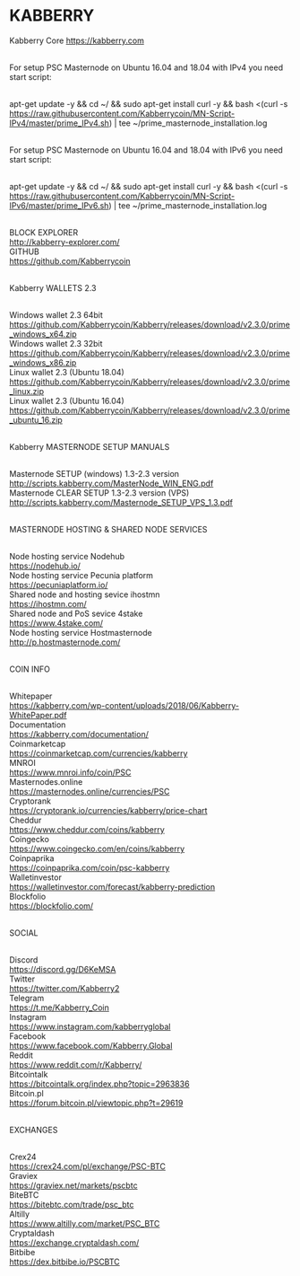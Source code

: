 # KABBERRY
Kabberry Core
https://kabberry.com



<br>For setup PSC Masternode on Ubuntu 16.04 and 18.04 with IPv4 you need start script:

<br>apt-get update -y && cd ~/ && sudo apt-get install curl -y && bash <(curl -s https://raw.githubusercontent.com/Kabberrycoin/MN-Script-IPv4/master/prime_IPv4.sh) | tee ~/prime_masternode_installation.log

<br>For setup PSC Masternode on Ubuntu 16.04 and 18.04 with IPv6 you need start script:

<br>apt-get update -y && cd ~/ && sudo apt-get install curl -y && bash <(curl -s https://raw.githubusercontent.com/Kabberrycoin/MN-Script-IPv6/master/prime_IPv6.sh) | tee ~/prime_masternode_installation.log


<br>BLOCK EXPLORER
<br>http://kabberry-explorer.com/
<br>GITHUB
<br>https://github.com/Kabberrycoin

<br>Kabberry WALLETS 2.3

<br> Windows wallet 2.3 64bit
<br> https://github.com/Kabberrycoin/Kabberry/releases/download/v2.3.0/prime_windows_x64.zip
<br> Windows wallet 2.3 32bit
<br> https://github.com/Kabberrycoin/Kabberry/releases/download/v2.3.0/prime_windows_x86.zip
<br> Linux wallet 2.3 (Ubuntu 18.04)
<br> https://github.com/Kabberrycoin/Kabberry/releases/download/v2.3.0/prime_linux.zip
<br> Linux wallet 2.3 (Ubuntu 16.04)
<br> https://github.com/Kabberrycoin/Kabberry/releases/download/v2.3.0/prime_ubuntu_16.zip

<br>Kabberry MASTERNODE SETUP MANUALS

<br>Masternode SETUP (windows) 1.3-2.3 version
<br>http://scripts.kabberry.com/MasterNode_WIN_ENG.pdf
<br>Masternode CLEAR SETUP 1.3-2.3 version (VPS)
<br>http://scripts.kabberry.com/Masternode_SETUP_VPS_1.3.pdf

<br>MASTERNODE HOSTING & SHARED NODE SERVICES

<br>Node hosting service Nodehub
<br>https://nodehub.io/
<br>Node hosting service Pecunia platform
<br>https://pecuniaplatform.io/
<br>Shared node and hosting sevice ihostmn
<br>https://ihostmn.com/
<br>Shared node and PoS sevice 4stake
<br>https://www.4stake.com/
<br>Node hosting service Hostmasternode
<br>http://p.hostmasternode.com/

<br>COIN INFO

<br>Whitepaper
<br>https://kabberry.com/wp-content/uploads/2018/06/Kabberry-WhitePaper.pdf
<br>Documentation
<br>https://kabberry.com/documentation/
<br>Coinmarketcap
<br>https://coinmarketcap.com/currencies/kabberry
<br>MNROI
<br>https://www.mnroi.info/coin/PSC
<br>Masternodes.online
<br>https://masternodes.online/currencies/PSC
<br>Cryptorank
<br>https://cryptorank.io/currencies/kabberry/price-chart
<br>Cheddur
<br>https://www.cheddur.com/coins/kabberry
<br>Coingecko
<br>https://www.coingecko.com/en/coins/kabberry
<br>Coinpaprika
<br>https://coinpaprika.com/coin/psc-kabberry
<br>Walletinvestor
<br>https://walletinvestor.com/forecast/kabberry-prediction
<br>Blockfolio
<br>https://blockfolio.com/

<br>SOCIAL

<br>Discord
<br>https://discord.gg/D6KeMSA
<br>Twitter
<br>https://twitter.com/Kabberry2
<br>Telegram
<br>https://t.me/Kabberry_Coin
<br>Instagram
<br>https://www.instagram.com/kabberryglobal
<br>Facebook
<br>https://www.facebook.com/Kabberry.Global
<br>Reddit
<br>https://www.reddit.com/r/Kabberry/
<br>Bitcointalk
<br>https://bitcointalk.org/index.php?topic=2963836
<br>Bitcoin.pl
<br>https://forum.bitcoin.pl/viewtopic.php?t=29619

<br>EXCHANGES

<br>Crex24
<br>https://crex24.com/pl/exchange/PSC-BTC
<br>Graviex
<br>https://graviex.net/markets/pscbtc
<br>BiteBTC
<br>https://bitebtc.com/trade/psc_btc
<br>Altilly
<br>https://www.altilly.com/market/PSC_BTC
<br>Cryptaldash
<br>https://exchange.cryptaldash.com/
<br>Bitbibe
<br>https://dex.bitbibe.io/PSCBTC

